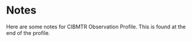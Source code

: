 # Notes
Here are some notes for CIBMTR Observation Profile.
This is found at the end of the profile.
